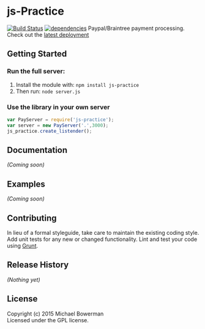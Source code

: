 # js-Practice
[![Build Status](https://secure.travis-ci.org/bowerman0/Nodejs-Practice.png?branch=master)](http://travis-ci.org/bowerman0/Nodejs-Practice)
[![dependencies](https://david-dm.org/bowerman0/Nodejs-Practice.svg?branch=master)](https://david-dm.org/bowerman0/Nodejs-Practice)
Paypal/Braintree payment processing. Check out the [latest deployment](http://nodejs-practice.azurewebsites.net/)

## Getting Started
### Run the full server:
1. Install the module with: `npm install js-practice`
1. Then run: `node server.js`

### Use the library in your own server
```javascript
var PayServer = require('js-practice');
var server = new PayServer('.',3000);
js_practice.create_listender();
```

## Documentation
_(Coming soon)_

## Examples
_(Coming soon)_

## Contributing
In lieu of a formal styleguide, take care to maintain the existing coding style. Add unit tests for any new or changed functionality. Lint and test your code using [Grunt](http://gruntjs.com/).

## Release History
_(Nothing yet)_

## License
Copyright (c) 2015 Michael Bowerman  
Licensed under the GPL license.
